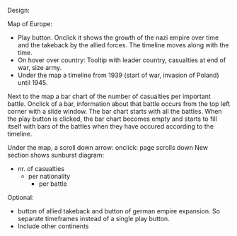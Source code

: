 Design:

Map of Europe:

- Play button. Onclick it shows the growth of the nazi empire over time and the takeback by the allied forces. The timeline     moves along with the time.
- On hover over country:
  Tooltip with leader country, casualties at end of war, size army.
- Under the map a timeline from 1939 (start of war, invasion of Poland) until 1945. 

Next to the map a bar chart of the number of casualties per important battle. Onclick of a bar, information about that battle occurs from the top left corner with a slide window. The bar chart starts with all the battles. When the play button is clicked, the bar chart becomes empty and starts to fill itself with bars of the battles when they have occured according to the timeline.

Under the map, a scroll down arrow:
onclick: page scrolls down
New section shows sunburst diagram:
  - nr. of casualties
      - per nationality
          - per battle
 
Optional: 
- button of allied takeback and button of german empire expansion. So separate timeframes instead of a single play button.
- Include other continents

